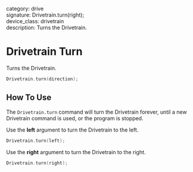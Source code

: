category: drive  
signature: Drivetrain.turn(right);  
device_class: drivetrain  
description: Turns the Drivetrain.  

# Drivetrain Turn

Turns the Drivetrain.

```cpp
Drivetrain.turn(direction);
```

## How To Use

The `Drivetrain.turn` command will turn the Drivetrain forever, until a new Drivetrain command is used, or the program is stopped.

Use the **left** argument to turn the Drivetrain to the left.

```cpp
Drivetrain.turn(left);
```

Use the **right** argument to turn the Drivetrain to the right.

```cpp
Drivetrain.turn(right);
```

<advanced>
</advanced>